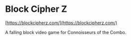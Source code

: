 # Block Cipher Z
[https://blockcipherz.com/](https://blockcipherz.com/)

A falling block video game for Connoisseurs of the Combo.
